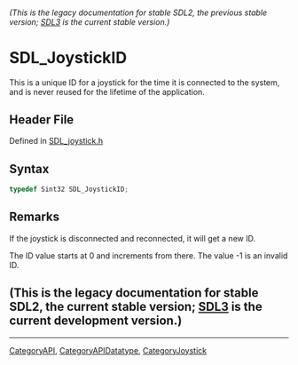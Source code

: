 ###### (This is the legacy documentation for stable SDL2, the previous stable version; [SDL3](https://wiki.libsdl.org/SDL3/) is the current stable version.)
# SDL_JoystickID

This is a unique ID for a joystick for the time it is connected to the system, and is never reused for the lifetime of the application.

## Header File

Defined in [SDL_joystick.h](https://github.com/libsdl-org/SDL/blob/SDL2/include/SDL_joystick.h)

## Syntax

```c
typedef Sint32 SDL_JoystickID;
```

## Remarks

If the joystick is disconnected and reconnected, it will get a new ID.

The ID value starts at 0 and increments from there. The value -1 is an
invalid ID.

## (This is the legacy documentation for stable SDL2, the current stable version; [SDL3](https://wiki.libsdl.org/SDL3/) is the current development version.)



----
[CategoryAPI](CategoryAPI), [CategoryAPIDatatype](CategoryAPIDatatype), [CategoryJoystick](CategoryJoystick)

